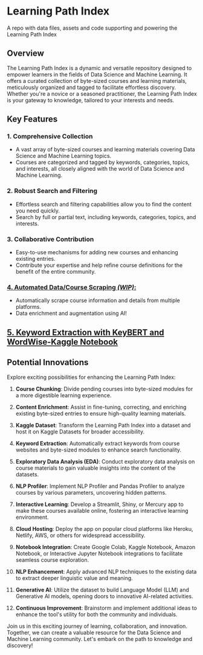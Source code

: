 # Learning Path Index
A repo with data files, assets and code supporting and powering the Learning Path Index


## Overview

The Learning Path Index is a dynamic and versatile repository designed to empower learners in the fields of Data Science and Machine Learning. It offers a curated collection of byte-sized courses and learning materials, meticulously organized and tagged to facilitate effortless discovery. Whether you're a novice or a seasoned practitioner, the Learning Path Index is your gateway to knowledge, tailored to your interests and needs.

## Key Features

### 1. Comprehensive Collection
   - A vast array of byte-sized courses and learning materials covering Data Science and Machine Learning topics.
   - Courses are categorized and tagged by keywords, categories, topics, and interests, all closely aligned with the world of Data Science and Machine Learning.

### 2. Robust Search and Filtering
   - Effortless search and filtering capabilities allow you to find the content you need quickly.
   - Search by full or partial text, including keywords, categories, topics, and interests.

### 3. Collaborative Contribution
   - Easy-to-use mechanisms for adding new courses and enhancing existing entries.
   - Contribute your expertise and help refine course definitions for the benefit of the entire community.

### [4. Automated Data/Course Scraping *(WIP)*:](./app/course-scraper)
   - Automatically scrape course information and details from multiple platforms.
   - Data enrichment and augmentation using AI!

## [5. Keyword Extraction with KeyBERT and WordWise-Kaggle Notebook](https://github.com/neomatrix369/learning-path-index/blob/main/app/Keyword%20Extraction%20with%20KeyBERT%20and%20WordWise.ipynb)

## Potential Innovations

Explore exciting possibilities for enhancing the Learning Path Index:

1. **Course Chunking**: Divide pending courses into byte-sized modules for a more digestible learning experience.

2. **Content Enrichment**: Assist in fine-tuning, correcting, and enriching existing byte-sized entries to ensure high-quality learning materials.

3. **Kaggle Dataset**: Transform the Learning Path Index into a dataset and host it on Kaggle Datasets for broader accessibility.

4. **Keyword Extraction**: Automatically extract keywords from course websites and byte-sized modules to enhance search functionality.

5. **Exploratory Data Analysis (EDA)**: Conduct exploratory data analysis on course materials to gain valuable insights into the content of the datasets.

6. **NLP Profiler**: Implement NLP Profiler and Pandas Profiler to analyze courses by various parameters, uncovering hidden patterns.

7. **Interactive Learning**: Develop a Streamlit, Shiny, or Mercury app to make these courses available online, fostering an interactive learning environment.

8. **Cloud Hosting**: Deploy the app on popular cloud platforms like Heroku, Netlify, AWS, or others for widespread accessibility.

9. **Notebook Integration**: Create Google Colab, Kaggle Notebook, Amazon Notebook, or Interactive Jupyter Notebook integrations to facilitate seamless course exploration.

10. **NLP Enhancement**: Apply advanced NLP techniques to the existing data to extract deeper linguistic value and meaning.

11. **Generative AI**: Utilize the dataset to build Language Model (LLM) and Generative AI models, opening doors to innovative AI-related activities.

12. **Continuous Improvement**: Brainstorm and implement additional ideas to enhance the tool's utility for both the community and individuals.

Join us in this exciting journey of learning, collaboration, and innovation. Together, we can create a valuable resource for the Data Science and Machine Learning community. Let's embark on the path to knowledge and discovery!

